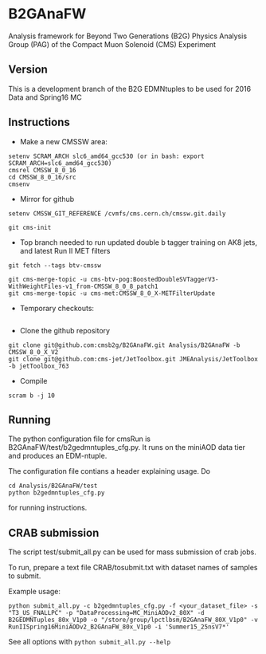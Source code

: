 # B2GAnaFW

Analysis framework for Beyond Two Generations (B2G) Physics Analysis Group (PAG) of the Compact Muon Solenoid (CMS) Experiment

## Version

This is a development branch of the B2G EDMNtuples to be used for 2016 Data and Spring16 MC

## Instructions

 * Make a new CMSSW area:
```
setenv SCRAM_ARCH slc6_amd64_gcc530 (or in bash: export SCRAM_ARCH=slc6_amd64_gcc530)
cmsrel CMSSW_8_0_16
cd CMSSW_8_0_16/src
cmsenv

```
 * Mirror for github
```
setenv CMSSW_GIT_REFERENCE /cvmfs/cms.cern.ch/cmssw.git.daily

git cms-init

```
 * Top branch needed to run updated double b tagger training on AK8 jets, and latest Run II MET filters
```
git fetch --tags btv-cmssw

git cms-merge-topic -u cms-btv-pog:BoostedDoubleSVTaggerV3-WithWeightFiles-v1_from-CMSSW_8_0_8_patch1
git cms-merge-topic -u cms-met:CMSSW_8_0_X-METFilterUpdate

```
 * Temporary checkouts:
```
```
 * Clone the github repository
```
git clone git@github.com:cmsb2g/B2GAnaFW.git Analysis/B2GAnaFW -b CMSSW_8_0_X_V2
git clone git@github.com:cms-jet/JetToolbox.git JMEAnalysis/JetToolbox -b jetToolbox_763
```
 * Compile
```
scram b -j 10
```

## Running

The python configuration file for cmsRun is B2GAnaFW/test/b2gedmntuples_cfg.py. It runs on the miniAOD data tier and produces an EDM-ntuple.

The configuration file contians a header explaining usage. Do
```
cd Analysis/B2GAnaFW/test
python b2gedmntuples_cfg.py 
```

for running instructions. 

## CRAB submission

The script test/submit_all.py can be used for mass submission of crab jobs. 

To run, prepare a text file CRAB/tosubmit.txt with dataset names of samples to submit.

Example usage: 

```
python submit_all.py -c b2gedmntuples_cfg.py -f <your_dataset_file> -s "T3_US_FNALLPC" -p "DataProcessing=MC_MiniAODv2_80X" -d B2GEDMNTuples_80x_V1p0 -o "/store/group/lpctlbsm/B2GAnaFW_80X_V1p0" -v RunIISpring16MiniAODv2_B2GAnaFW_80x_V1p0 -i 'Summer15_25nsV7*'
```

See all options with ```python submit_all.py --help```
